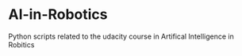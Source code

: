 # AI-in-Robotics
Python scripts related to the udacity course in Artifical Intelligence in Robitics
